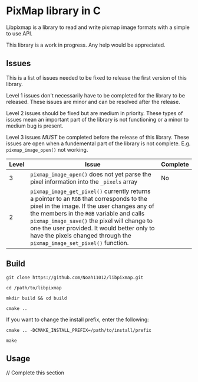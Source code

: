 # PixMap library in C
Libpixmap is a library to read and write pixmap image formats with a simple to use API.

This library is a work in progress. Any help would be appreciated.

## Issues
This is a list of issues needed to be fixed to release the first version of this library.

Level 1 issues don't necessarily have to be completed for the library to be released. These issues are minor and can be resolved after the release.

Level 2 issues should be fixed but are medium in priority. These types of issues mean an important part of the library is not functioning or a minor to medium bug is present.

Level 3 issues *MUST* be completed before the release of this library. These issues are open when a fundemental part of the library is not complete. E.g. `pixmap_image_open()` not working.

| Level | Issue | Complete |
|-------|-------|--------- |
| 3     | `pixmap_image_open()` does not yet parse the pixel information into the `_pixels` array | No |
| 2     | `pixmap_image_get_pixel()` currently returns a pointer to an `RGB` that corresponds to the pixel in the image. If the user changes any of the members in the `RGB` variable and calls `pixmap_image_save()` the pixel will change to one the user provided. It would better only to have the pixels changed through the `pixmap_image_set_pixel()` function. 

## Build

`git clone https://github.com/Noah11012/libpixmap.git`

`cd /path/to/libpixmap`

`mkdir build && cd build`

`cmake ..`

If you want to change the install prefix, enter the following:

`cmake .. -DCMAKE_INSTALL_PREFIX=/path/to/install/prefix`

`make`

## Usage

// Complete this section